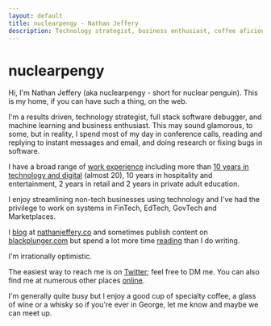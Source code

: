 ```yaml
---
layout: default
title: nuclearpengy - Nathan Jeffery
description: Technology strategist, business enthusiast, coffee aficionado and remote worker. I invest in and consult for technology startups on product development and infrastructure. I'm focused on results.
---
```


<h1>nuclearpengy</h1>
<p>Hi, I'm Nathan Jeffery (aka nuclearpengy - short for nuclear penguin). This is my home, if you can have such a thing, on the web.</p>
<p>I'm a results driven, technology strategist, full stack software debugger, and machine learning and business enthusiast. This may sound glamorous, to some, but in reality, I spend most of my day in conference calls, reading and replying to instant messages and email, and doing research or fixing bugs in software.</p>
<p>I have a broad range of <a href="{{site.baseurl}}/working/">work experience</a> including more than <a href="https://nathanjeffery.co/2014/10/12/ten-years-on-the-web/">10 years in technology and digital</a> (almost 20), 10 years in hospitality and entertainment, 2 years in retail and 2 years in private adult education.</p>
<p>I enjoy streamlining non-tech businesses using technology and I've had the privilege to work on systems in FinTech, EdTech, GovTech and Marketplaces.</p>
<p>I <a href="{{site.baseurl}}/writing/">blog</a> at <a href="https://nathanjeffery.co">nathanjeffery.co</a> and sometimes publish content on <a href="https://blackplunger.com/author/nathan">blackplunger.com</a> but spend a lot more time <a href="{{site.baseurl}}/reading/">reading</a> than I do writing.</p>
<p>I'm irrationally optimistic.</p>
<p>The easiest way to reach me is on <a href="https://twitter.com/nuclearpengy">Twitter</a>; feel free to DM me. You can also find me at numerous other places <a href="{{site.baseurl}}/links/">online</a>.</p>
<p>I'm generally quite busy but I enjoy a good cup of specialty coffee, a glass of wine or a whisky so if you're ever in George, let me know and maybe we can meet up.</p>
